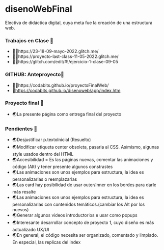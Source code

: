 # disenoWebFinal
Electiva de didáctica digital, cuya meta fue la creación de una estructura web.


### Trabajos en Clase 🚀

- 🤹‍♀️https://23-18-09-mayo-2022.glitch.me/
- 🤹‍♀️https://proyecto-last-class-11-05-2022.glitch.me/
- 🤹‍♀️https://glitch.com/edit/#!/ejercicio-1-clase-09-05


### GITHUB: Anteproyecto🚀
- 🤹‍♀️https://codabits.github.io/proyectoFinalWeb/ 
- 🤹‍https://codabits.github.io/disenoweb/app/index.htm


### Proyecto final 🚀
- 🌏La presente página como entrega final del proyecto 

### Pendientes 🚀
- 🌏Desjustificar p.textoInicial (Resuelto)
- 🌏Modificar etiqueta center obsoleta, pasarla al CSS. Asímismo, algunas style usados dentro del HTML
- 🌏Accesibilidad = Es las páginas nuevas, comentar las animaciones y código (Alt) y tener presente algunos constrastes
- 🌏Las animaciones son unos ejemplos para estructura, la idea es personalizarlas o reemplazarlas
- 🌏Las card hay posibilidad de usar outer/inner en los bordes para darle más resalte
- 🌏Las animaciones son unos ejemplos para estructura, la idea es personalizarlas con contenidos temáticos.(cambiar los Alt por los nuevos)
- 🌏Generar algunos videos introductorios e usar como popups
- 🌏Interesante desarrollar concepto de proyecto 1, cuyo diseño es más actualizado UX/UI
- 🌏En general, el código necesita ser organizado, comentado y limpiado. En especial, las replicas del index







